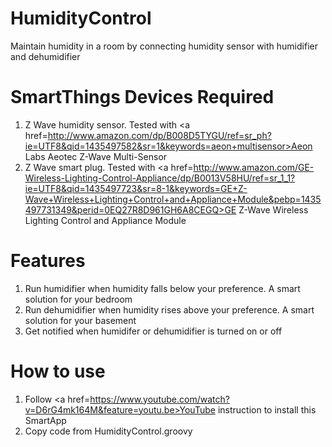 # HumidityControl
Maintain humidity in a room by connecting humidity sensor with humidifier and dehumidifier

# SmartThings Devices Required
1. Z Wave humidity sensor. Tested with <a href=http://www.amazon.com/dp/B008D5TYGU/ref=sr_ph?ie=UTF8&qid=1435497582&sr=1&keywords=aeon+multisensor>Aeon Labs Aeotec Z-Wave Multi-Sensor</a>
2. Z Wave smart plug. Tested with <a href=http://www.amazon.com/GE-Wireless-Lighting-Control-Appliance/dp/B0013V58HU/ref=sr_1_1?ie=UTF8&qid=1435497723&sr=8-1&keywords=GE+Z-Wave+Wireless+Lighting+Control+and+Appliance+Module&pebp=1435497731349&perid=0EQ27R8D961GH6A8CEGQ>GE Z-Wave Wireless Lighting Control and Appliance Module</a>

# Features
1. Run humidifier when humidity falls below your preference. A smart solution for your bedroom
2. Run dehumidifier when humidity rises above your preference. A smart solution for your basement
3. Get notified when humidifer or dehumidifier is turned on or off

# How to use
1. Follow <a href=https://www.youtube.com/watch?v=D6rG4mk164M&feature=youtu.be>YouTube</a> instruction to install this SmartApp
2. Copy code from HumidityControl.groovy

